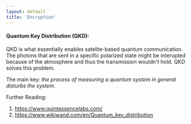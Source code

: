 ```yaml
---
layout: default
title: 'Encryption'
---
```


#### Quantum Key Distribution (QKD):
QKD is what essentially enables satelite-based quantum communication. The photons that are sent in a specific polarized state might be interupted because of the atmosphere and thus the transmission wouldn't hold. QKD solves this problem.

The main key: _the process of measuring a quantum system in general disturbs the system._



Further Reading:
1. https://www.quintessencelabs.com/
2. https://www.wikiwand.com/en/Quantum_key_distribution